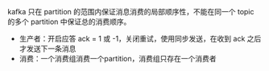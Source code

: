 kafka 只在 partition 的范围内保证消息消费的局部顺序性，不能在同一个 topic 的多个 partition 中保证总的消费顺序。


- 生产者：开启应答 ack = 1 或 -1，关闭重试，使用同步发送，在收到 ack 之后才发送下一条消息
- 消费：一个消费组消费一个partition，消费组只存在一个消费者